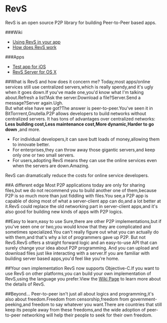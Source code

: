 RevS
================

RevS is an open source P2P library for building Peer-to-Peer based apps.

###Wiki
 * [Using RevS in your app](https://github.com/theGreatLzbdd/RevS/wiki/Guide-of-using-RevS-in-your-app)
 * [How does RevS work](https://github.com/theGreatLzbdd/RevS/wiki/How-does-RevS-work)

###Apps
 * [Test app for iOS](https://github.com/theGreatLzbdd/RevS-Test)
 * [RevS Server for OS X](https://github.com/theGreatLzbdd/RevS-Server)

##What is RevS and how does it concern me?
Today,most apps/online services still use centralized servers,which is really spendy,and it's ugly when it goes down.If you've made one,you'd know what I'm talking about.Refresh a list?Ask the server.Download a file?Server.Send a message?Server again.Ugh.  
But what else have we got?The answer is peer-to-peer.You've seen it in BitTorrrent,Gnutella.P2P allows developers to build networks without centralized servers.
It has tons of advantages over centralized networks: **Less building cost,Less maintenance cost,More dynamic,Harder to go down** ,and more.

 * For individual developers,it can save butt loads of money,allowing them to innovate better.
 * For enterprises,they can throw away those gigantic servers,and keep only one or two small servers.
 * For users,adopting RevS means they can use the online services even when the servers are down.Amazing.  

RevS can dramatically reduce the costs for online service developers.

##A different edge
Most P2P applications today are only for sharing files,but we do not recommend you to build another one of them,because P2P is so much more than just fiddling with files.You see,a P2P app is capable of doing most of what a server-client app can do,and a lot better at it.RevS could replace the old networking part in server-client apps,and it's also good for building new kinds of apps with P2P logics.

##Easy to learn,easy to use
Sure,there are other P2P implementations,but if you've seen one or two,you would know that they are complicated and sometimes specialized.You can't really figure out what you can actually do with them,and that's why a lot of programmers gave up P2P.
But not RevS.RevS offers a straight forward logic and an easy-to-use API that can surely change your idea about P2P programming.
And you can upload and download files just like interacting with a server.If you are familiar with building server based apps,you'd feel like you're home.

##Your own implementation
RevS now supports Objective-C.If you want to use RevS on other platforms,you can build your own implementation of RevS,using the language you prefer.View the [Wiki Page](https://github.com/theGreatLzbdd/RevS/wiki) to learn more about the details of RevS.

##Beyond...
Peer-to-peer isn't just all about logics and programming,it's also about freedom.Freedom from censorship,freedom from government-peeking,and freedom to say whatever you want.There are countries that still keep its people away from these freedoms,and the wide adoption of peer-to-peer networking will help their people to seek for their own freedom.
